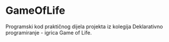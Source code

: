 # GameOfLife
Programski kod praktičnog dijela projekta iz kolegija Deklarativno programiranje - igrica Game of Life.
